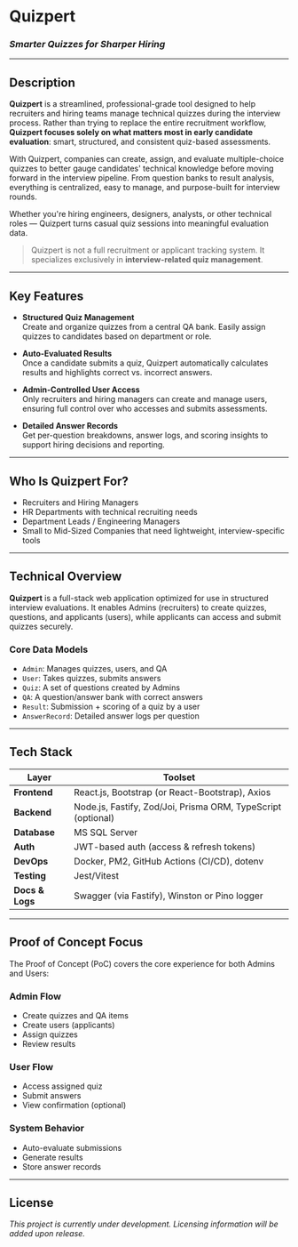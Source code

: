 # Quizpert

### _Smarter Quizzes for Sharper Hiring_

---

## Description

**Quizpert** is a streamlined, professional-grade tool designed to help recruiters and hiring teams manage technical quizzes during the interview process. Rather than trying to replace the entire recruitment workflow, **Quizpert focuses solely on what matters most in early candidate evaluation**: smart, structured, and consistent quiz-based assessments.

With Quizpert, companies can create, assign, and evaluate multiple-choice quizzes to better gauge candidates' technical knowledge before moving forward in the interview pipeline. From question banks to result analysis, everything is centralized, easy to manage, and purpose-built for interview rounds.

Whether you're hiring engineers, designers, analysts, or other technical roles — Quizpert turns casual quiz sessions into meaningful evaluation data.

> Quizpert is not a full recruitment or applicant tracking system. It specializes exclusively in **interview-related quiz management**.

---

## Key Features

- **Structured Quiz Management**  
  Create and organize quizzes from a central QA bank. Easily assign quizzes to candidates based on department or role.

- **Auto-Evaluated Results**  
  Once a candidate submits a quiz, Quizpert automatically calculates results and highlights correct vs. incorrect answers.

- **Admin-Controlled User Access**  
  Only recruiters and hiring managers can create and manage users, ensuring full control over who accesses and submits assessments.

- **Detailed Answer Records**  
  Get per-question breakdowns, answer logs, and scoring insights to support hiring decisions and reporting.

---

## Who Is Quizpert For?

- Recruiters and Hiring Managers  
- HR Departments with technical recruiting needs  
- Department Leads / Engineering Managers  
- Small to Mid-Sized Companies that need lightweight, interview-specific tools

---

## Technical Overview

**Quizpert** is a full-stack web application optimized for use in structured interview evaluations. It enables Admins (recruiters) to create quizzes, questions, and applicants (users), while applicants can access and submit quizzes securely.

### Core Data Models

- `Admin`: Manages quizzes, users, and QA
- `User`: Takes quizzes, submits answers
- `Quiz`: A set of questions created by Admins
- `QA`: A question/answer bank with correct answers
- `Result`: Submission + scoring of a quiz by a user
- `AnswerRecord`: Detailed answer logs per question

---

## Tech Stack

| Layer           | Toolset                                                      |
| --------------- | ------------------------------------------------------------ |
| **Frontend**    | React.js, Bootstrap (or React-Bootstrap), Axios              |
| **Backend**     | Node.js, Fastify, Zod/Joi, Prisma ORM, TypeScript (optional) |
| **Database**    | MS SQL Server                                                |
| **Auth**        | JWT-based auth (access & refresh tokens)                     |
| **DevOps**      | Docker, PM2, GitHub Actions (CI/CD), dotenv                  |
| **Testing**     | Jest/Vitest                                                  |
| **Docs & Logs** | Swagger (via Fastify), Winston or Pino logger                |

---

## Proof of Concept Focus

The Proof of Concept (PoC) covers the core experience for both Admins and Users:

### Admin Flow

- Create quizzes and QA items
- Create users (applicants)
- Assign quizzes
- Review results

### User Flow

- Access assigned quiz
- Submit answers
- View confirmation (optional)

### System Behavior

- Auto-evaluate submissions
- Generate results
- Store answer records

---

## License

_This project is currently under development. Licensing information will be added upon release._
